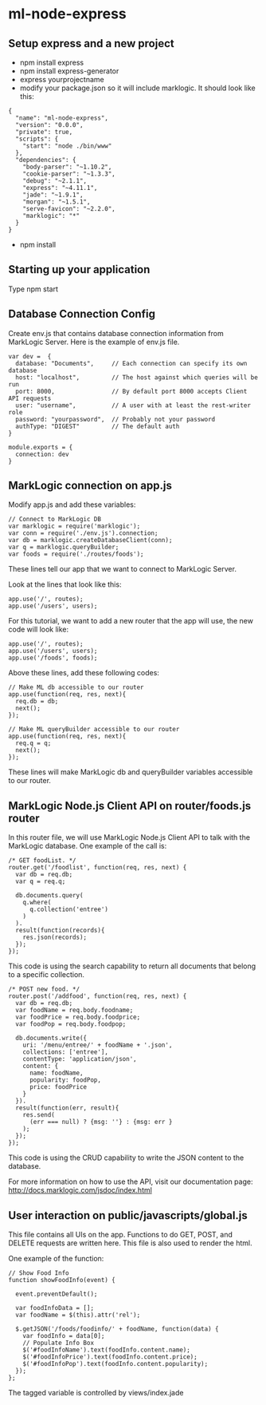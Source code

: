 # ml-node-express

## Setup express and a new project

- npm install express
- npm install express-generator
- express yourprojectname
- modify your package.json so it will include marklogic. It should look like this:
```
{
  "name": "ml-node-express",
  "version": "0.0.0",
  "private": true,
  "scripts": {
    "start": "node ./bin/www"
  },
  "dependencies": {
    "body-parser": "~1.10.2",
    "cookie-parser": "~1.3.3",
    "debug": "~2.1.1",
    "express": "~4.11.1",
    "jade": "~1.9.1",
    "morgan": "~1.5.1",
    "serve-favicon": "~2.2.0",
    "marklogic": "*"
  }
}
```
- npm install

## Starting up your application

Type npm start

## Database Connection Config

Create env.js that contains database connection information from MarkLogic Server. Here is the example of env.js file.
```
var dev =  {
  database: "Documents",     // Each connection can specify its own database
  host: "localhost",         // The host against which queries will be run
  port: 8000,                // By default port 8000 accepts Client API requests
  user: "username",          // A user with at least the rest-writer role
  password: "yourpassword",  // Probably not your password
  authType: "DIGEST"         // The default auth
}

module.exports = {
  connection: dev
}
```

## MarkLogic connection on app.js

Modify app.js and add these variables:
```
// Connect to MarkLogic DB
var marklogic = require('marklogic');
var conn = require('./env.js').connection;
var db = marklogic.createDatabaseClient(conn);
var q = marklogic.queryBuilder;
var foods = require('./routes/foods');
```
These lines tell our app that we want to connect to MarkLogic Server.

Look at the lines that look like this:
```
app.use('/', routes);
app.use('/users', users);
```
For this tutorial, we want to add a new router that the app will use, the new code will look like:
```
app.use('/', routes);
app.use('/users', users);
app.use('/foods', foods);
```
Above these lines, add these following codes:
```
// Make ML db accessible to our router
app.use(function(req, res, next){
  req.db = db;
  next();
});

// Make ML queryBuilder accessible to our router
app.use(function(req, res, next){
  req.q = q;
  next();
});
```
These lines will make MarkLogic db and queryBuilder variables accessible to our router.

## MarkLogic Node.js Client API on router/foods.js router

In this router file, we will use MarkLogic Node.js Client API to talk with the MarkLogic database. One example of the call is:
```
/* GET foodList. */
router.get('/foodlist', function(req, res, next) {
  var db = req.db;
  var q = req.q;

  db.documents.query(
    q.where(
      q.collection('entree')
    )
  ).
  result(function(records){
    res.json(records);
  });
});
```
This code is using the search capability to return all documents that belong to a specific collection.
```
/* POST new food. */
router.post('/addfood', function(req, res, next) {
  var db = req.db;
  var foodName = req.body.foodname;
  var foodPrice = req.body.foodprice;
  var foodPop = req.body.foodpop;

  db.documents.write({
    uri: '/menu/entree/' + foodName + '.json',
    collections: ['entree'],
    contentType: 'application/json',
    content: {
      name: foodName,
      popularity: foodPop,
      price: foodPrice
    }
  }).
  result(function(err, result){
    res.send(
      (err === null) ? {msg: ''} : {msg: err }
    );
  });
});
```
This code is using the CRUD capability to write the JSON content to the database.

For more information on how to use the API, visit our documentation page: http://docs.marklogic.com/jsdoc/index.html

## User interaction on public/javascripts/global.js

This file contains all UIs on the app. Functions to do GET, POST, and DELETE requests are written here. This file is also used to render the html.

One example of the function:
```
// Show Food Info
function showFoodInfo(event) {

  event.preventDefault();

  var foodInfoData = [];
  var foodName = $(this).attr('rel');

  $.getJSON('/foods/foodinfo/' + foodName, function(data) {
    var foodInfo = data[0];
    // Populate Info Box
    $('#foodInfoName').text(foodInfo.content.name);
    $('#foodInfoPrice').text(foodInfo.content.price);
    $('#foodInfoPop').text(foodInfo.content.popularity);
  });
};
```
The tagged variable is controlled by views/index.jade
